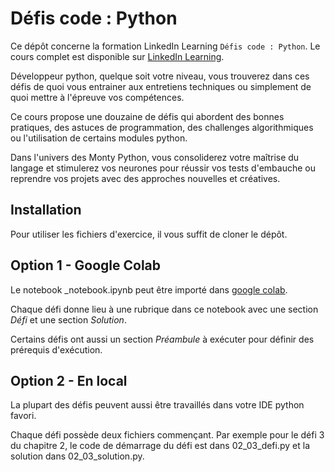 # Défis code : Python

Ce dépôt concerne la formation LinkedIn Learning `Défis code : Python`. Le cours complet est disponible sur [LinkedIn Learning][lil-course-url].


Développeur python, quelque soit votre niveau, vous trouverez dans ces défis de quoi vous entrainer aux entretiens techniques ou simplement de quoi mettre à l'épreuve vos compétences. 

Ce cours propose une douzaine de défis qui abordent des bonnes pratiques, des astuces de programmation, des challenges algorithmiques ou l'utilisation de certains modules python. 

Dans l'univers des Monty Python, vous consoliderez votre maîtrise du langage et stimulerez vos neurones pour réussir vos tests d'embauche ou reprendre vos projets avec des approches nouvelles et créatives.

## Installation
Pour utiliser les fichiers d'exercice, il vous suffit de cloner le dépôt.

## Option 1 - Google Colab
Le notebook _notebook.ipynb peut être importé dans  [google colab](https://colab.research.google.com).

Chaque défi donne lieu à une rubrique dans ce notebook avec une section *Défi* et une section *Solution*. 

Certains défis ont aussi un section *Préambule* à exécuter pour définir des prérequis d'exécution.

## Option 2 - En local

La plupart des défis peuvent aussi être travaillés dans votre IDE python favori. 

Chaque défi possède deux fichiers commençant. Par exemple pour le défi 3 du chapitre 2, le code de démarrage du défi est dans 02_03_defi.py et la solution dans 02_03_solution.py.


[0]: # (Replace these placeholder URLs with actual course URLs)

[lil-course-url]: https://www.linkedin.com/learning/python-defis-code
[lil-thumbnail-url]: https://www.linkedin.com/learning/python-defis-code

